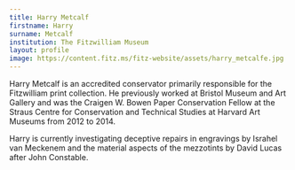 ```yaml
---
title: Harry Metcalf
firstname: Harry
surname: Metcalf
institution: The Fitzwilliam Museum
layout: profile
image: https://content.fitz.ms/fitz-website/assets/harry_metcalfe.jpg
---
```

Harry Metcalf is an accredited conservator primarily responsible for the Fitzwilliam print collection. He previously worked at Bristol Museum and Art Gallery and was the Craigen W. Bowen Paper Conservation Fellow at the Straus Centre for Conservation and Technical Studies at Harvard Art Museums from 2012 to 2014.

Harry is currently investigating deceptive repairs in engravings by Israhel van Meckenem and the material aspects of the mezzotints by David Lucas after John Constable.
